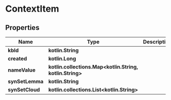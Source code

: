 
# ContextItem

## Properties
Name | Type | Description | Notes
------------ | ------------- | ------------- | -------------
**kbId** | **kotlin.String** |  | 
**created** | **kotlin.Long** |  | 
**nameValue** | **kotlin.collections.Map&lt;kotlin.String, kotlin.String&gt;** |  | 
**synSetLemma** | **kotlin.String** |  | 
**synSetCloud** | **kotlin.collections.List&lt;kotlin.String&gt;** |  | 



